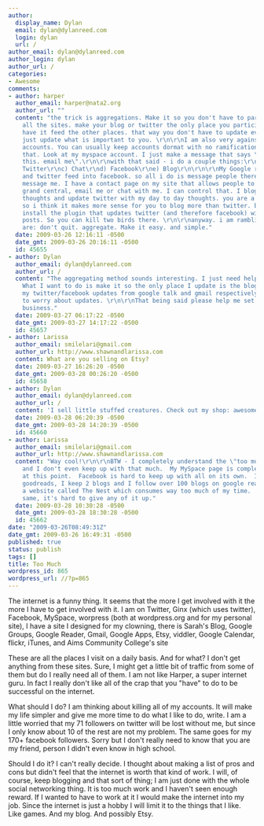 ```yaml
---
author:
  display_name: Dylan
  email: dylan@dylanreed.com
  login: dylan
  url: /
author_email: dylan@dylanreed.com
author_login: dylan
author_url: /
categories:
- Awesome
comments:
- author: harper
  author_email: harper@nata2.org
  author_url: ""
  content: "the trick is aggregations. Make it so you don't have to participate in
    all the sites. make your blog or twitter the only place you participate. then
    have it feed the other places. that way you don't have to update everything. you
    just update what is important to you. \r\n\r\nI am also very against deleting
    accounts. You can usually keep accounts dormat with no ramifications. I choose
    that. Look at my myspace account. I just make a message that says \"i don't check
    this. email me\".\r\n\r\nwith that said - i do a couple things:\r\na) Google reader\r\nb)
    Twitter\r\nc) Chat\r\nd) Facebook\r\ne) Blog\r\n\r\n\r\nMy Google reader, blog
    and twitter feed into facebook. so all i do is message people there when they
    message me. I have a contact page on my site that allows people to call me through
    grand central, email me or chat with me. I can control that. I blog my complex
    thoughts and update twitter with my day to day thoughts. you are a better writer
    so i think it makes more sense for you to blog more than twitter. but you could
    install the plugin that updates twitter (and therefore facebook) with your blog
    posts. So you can kill two birds there. \r\n\r\nanyway. i am rambling. my thoughts
    are: don't quit. aggregate. Make it easy. and simple."
  date: 2009-03-26 12:16:11 -0500
  date_gmt: 2009-03-26 20:16:11 -0500
  id: 45655
- author: Dylan
  author_email: dylan@dylanreed.com
  author_url: /
  content: "The aggregating method sounds interesting. I just need help doing it.
    What I want to do is make it so the only place I update is the blog. Since I get
    my twitter/facebook updates from google talk and gmail respectively I don't need
    to worry about updates. \r\n\r\nThat being said please help me set up this aggregate
    business."
  date: 2009-03-27 06:17:22 -0500
  date_gmt: 2009-03-27 14:17:22 -0500
  id: 45657
- author: Larissa
  author_email: smilelari@gmail.com
  author_url: http://www.shawnandlarissa.com
  content: What are you selling on Etsy?
  date: 2009-03-27 16:26:20 -0500
  date_gmt: 2009-03-28 00:26:20 -0500
  id: 45658
- author: Dylan
  author_email: dylan@dylanreed.com
  author_url: /
  content: 'I sell little stuffed creatures. Check out my shop: awesomeguy.etsy.com'
  date: 2009-03-28 06:20:39 -0500
  date_gmt: 2009-03-28 14:20:39 -0500
  id: 45660
- author: Larissa
  author_email: smilelari@gmail.com
  author_url: http://www.shawnandlarissa.com
  content: "Way cool!\r\n\r\nBTW - I completely understand the \"too much\" sentiment
    and I don't even keep up with that much.  My MySpace page is completely neglected
    at this point.  Facebook is hard to keep up with all on its own.  I'm also on
    goodreads, I keep 2 blogs and I follow over 100 blogs on google reader.  I'm on
    a website called The Nest which consumes way too much of my time.  But all the
    same, it's hard to give any of it up."
  date: 2009-03-28 10:30:28 -0500
  date_gmt: 2009-03-28 18:30:28 -0500
  id: 45662
date: "2009-03-26T08:49:31Z"
date_gmt: 2009-03-26 16:49:31 -0500
published: true
status: publish
tags: []
title: Too Much
wordpress_id: 865
wordpress_url: //?p=865
---
```


The internet is a funny thing. It seems that the more I get involved with it the more I have to get involved with it. I am on Twitter, Ginx (which uses twitter), Facebook, MySpace, worpress (both at wordpress.org and for my personal site), I have a site I designed for my clowning, there is Sarah's Blog, Google Groups, Google Reader, Gmail, Google Apps, Etsy,  viddler, Google Calendar, flickr, iTunes, and Aims Community College's site

These are all the places I visit on a daily basis. And for what? I don't get anything from these sites. Sure, I might get a little bit of traffic from some of them but do I really need all of them. I am not like Harper, a super internet guru. In fact I really don't like all of the crap that you "have" to do to be successful on the internet.

What should I do? I am thinking about killing all of my accounts. It will make my life simpler and give me more time to do what I like to do, write. I am a little worried that my 71 followers on twitter will be lost without me, but since I only know about 10 of the rest are not my problem. The same goes for my 170+ facebook followers. Sorry but I don't really need to know that you are my friend, person I didn't even know in high school.

Should I do it? I can't really decide. I thought about making a list of pros and cons but didn't feel that the internet is worth that kind of work. I will, of course, keep blogging and that sort of thing; I am just done with the whole social networking thing. It is too much work and I haven't seen enough reward. If I wanted to have to work at it I would make the internet into my job. Since the internet is just a hobby I will limit it to the things that I like. Like games. And my blog. And possibly Etsy.
